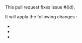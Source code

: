 <!--
Thanks for contributing !

Please note :
- These comments won't show up when you submit the pull request.
- Please make sure your changes respect the [WordPress Coding Standards](https://make.wordpress.org/core/handbook/best-practices/coding-standards).
- In case you introduced a new action or filter hook, please also include [inline documentation](https://make.wordpress.org/core/handbook/best-practices/inline-documentation-standards/php).
- Please provide tests, if you can.
-->

This pull request fixes issue #{id}.

It will apply the following changes :

* 
* 
* 